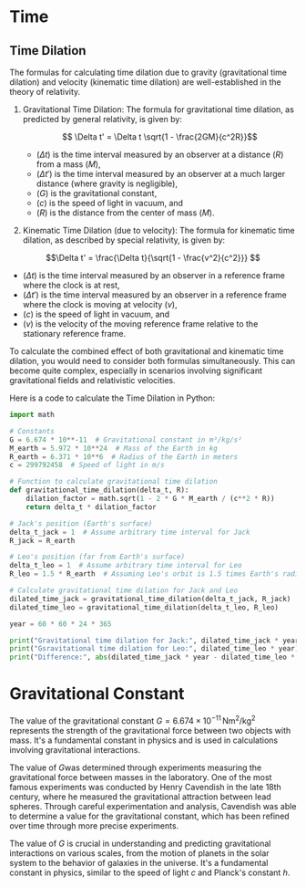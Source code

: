 # Time

## Time Dilation

The formulas for calculating time dilation due to gravity (gravitational time dilation) and velocity (kinematic time dilation) are well-established in the theory of relativity.

1. Gravitational Time Dilation:
   The formula for gravitational time dilation, as predicted by general relativity, is given by:
   
   $$ \Delta t' = \Delta t \sqrt{1 - \frac{2GM}{c^2R}}$$

   - ($\Delta t$) is the time interval measured by an observer at a distance \($R$\) from a mass \($M$\),
   - \($\Delta t'$\) is the time interval measured by an observer at a much larger distance (where gravity is negligible),
   - \($G$\) is the gravitational constant,
   - \($c$\) is the speed of light in vacuum, and
   - \($R$\) is the distance from the center of mass \($M$\).

2. Kinematic Time Dilation (due to velocity):
   The formula for kinematic time dilation, as described by special relativity, is given by:

$$\Delta t' = \frac{\Delta t}{\sqrt{1 - \frac{v^2}{c^2}}} $$

   - \($\Delta t$\) is the time interval measured by an observer in a reference frame where the clock is at rest,
   - \($\Delta t'$\) is the time interval measured by an observer in a reference frame where the clock is moving at velocity \($v$\),
   - \($c$\) is the speed of light in vacuum, and
   - \($v$\) is the velocity of the moving reference frame relative to the stationary reference frame.

To calculate the combined effect of both gravitational and kinematic time dilation, you would need to consider both formulas simultaneously. This can become quite complex, especially in scenarios involving significant gravitational fields and relativistic velocities.

Here is a code to calculate the Time Dilation in Python:

```python
import math

# Constants
G = 6.674 * 10**-11  # Gravitational constant in m³/kg/s²
M_earth = 5.972 * 10**24  # Mass of the Earth in kg
R_earth = 6.371 * 10**6  # Radius of the Earth in meters
c = 299792458  # Speed of light in m/s

# Function to calculate gravitational time dilation
def gravitational_time_dilation(delta_t, R):
    dilation_factor = math.sqrt(1 - 2 * G * M_earth / (c**2 * R))
    return delta_t * dilation_factor

# Jack's position (Earth's surface)
delta_t_jack = 1  # Assume arbitrary time interval for Jack
R_jack = R_earth

# Leo's position (far from Earth's surface)
delta_t_leo = 1  # Assume arbitrary time interval for Leo
R_leo = 1.5 * R_earth  # Assuming Leo's orbit is 1.5 times Earth's radius

# Calculate gravitational time dilation for Jack and Leo
dilated_time_jack = gravitational_time_dilation(delta_t_jack, R_jack)
dilated_time_leo = gravitational_time_dilation(delta_t_leo, R_leo)

year = 60 * 60 * 24 * 365

print("Gravitational time dilation for Jack:", dilated_time_jack * year)
print("Gsravitational time dilation for Leo:", dilated_time_leo * year)
print("Difference:", abs(dilated_time_jack * year - dilated_time_leo * year))
```

# Gravitational Constant

The value of the gravitational constant $G = 6.674 \times 10^{-11} \, \text{N}  \text{m}^2/\text{kg}^2$ represents the strength of the gravitational force between two objects with mass. It's a fundamental constant in physics and is used in calculations involving gravitational interactions.

The value of $G$was determined through experiments measuring the gravitational force between masses in the laboratory. One of the most famous experiments was conducted by Henry Cavendish in the late 18th century, where he measured the gravitational attraction between lead spheres. Through careful experimentation and analysis, Cavendish was able to determine a value for the gravitational constant, which has been refined over time through more precise experiments.

The value of $G$ is crucial in understanding and predicting gravitational interactions on various scales, from the motion of planets in the solar system to the behavior of galaxies in the universe. It's a fundamental constant in physics, similar to the speed of light $c$ and Planck's constant $h$.
